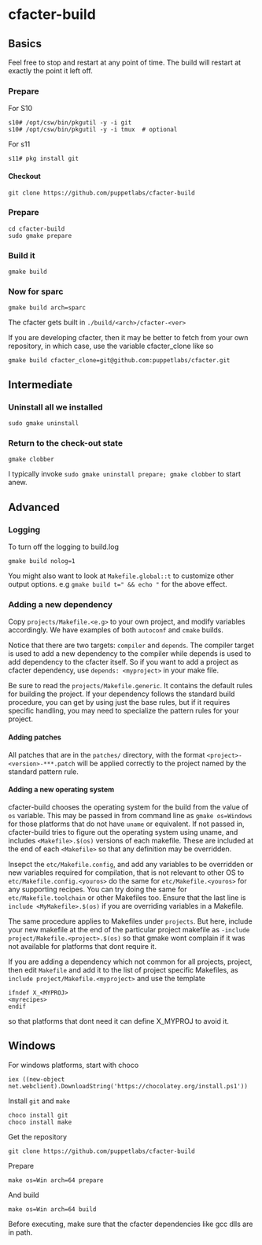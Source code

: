 cfacter-build
=============
## Basics

Feel free to stop and restart at any point of time. The build will restart at exactly the point it left off.

### Prepare

For S10
```
s10# /opt/csw/bin/pkgutil -y -i git
s10# /opt/csw/bin/pkgutil -y -i tmux  # optional
```

For s11
```
s11# pkg install git
```

#### Checkout
```
git clone https://github.com/puppetlabs/cfacter-build
```


### Prepare
```
cd cfacter-build
sudo gmake prepare
```

### Build it
```
gmake build
```

### Now for sparc

```
gmake build arch=sparc
```

The cfacter gets built in `./build/<arch>/cfacter-<ver>`

If you are developing cfacter, then it may be better to
fetch from your own repository, in which case, use the variable cfacter_clone like so
```
gmake build cfacter_clone=git@github.com:puppetlabs/cfacter.git
```

## Intermediate

### Uninstall all we installed
```
sudo gmake uninstall
```
### Return to the check-out state
```
gmake clobber
```

I typically invoke `sudo gmake uninstall prepare; gmake clobber` to start anew.

## Advanced
### Logging

To turn off the logging to build.log
```
gmake build nolog=1
```
You might also want to look at `Makefile.global::t` to customize other
output options. e.g `gmake build t=" && echo "` for the above effect.

### Adding a new dependency

Copy `projects/Makefile.<e.g>` to your own project, and modify variables
accordingly. We have examples of both `autoconf` and `cmake` builds.

Notice that there are two targets: `compiler` and `depends`.
The compiler target is used to add a new dependency to the compiler while
depends is used to add dependency to the cfacter itself. So if you want
to add a project as cfacter dependency, use `depends: <myproject>` in your
make file.

Be sure to read the `projects/Makefile.generic`. It contains the default
rules for building the project. If your dependency follows the standard
build procedure, you can get by using just the base rules, but if it
requires specific handling, you may need to specialize the pattern rules
for your project.

#### Adding patches

All patches that are in the `patches/` directory, with the format 
`<project>-<version>-***.patch` will be applied correctly to the project
named by the standard pattern rule.

#### Adding a new operating system

cfacter-build chooses the operating system for the build from the value
of `os` variable. This may be passed in from command line as `gmake os=Windows`
for those platforms that do not have `uname` or equivalent. If not passed in,
cfacter-build tries to figure out the operating system using uname, and
includes `<Makefile>.$(os)` versions of each makefile. These are included
at the end of each `<Makefile>` so that any definition may be overridden.

Insepct the `etc/Makefile.config`, and add any variables to be overridden or
new variables required for compilation, that is not relevant to other OS 
to `etc/Makefile.config.<youros>` do the same for `etc/Makefile.<youros>` for any
supporting recipes. You can try doing the same for `etc/Makefile.toolchain`
or other Makefiles too. Ensure that the last line is `include <MyMakefile>.$(os)`
if you are overriding variables in a Makefile.

The same procedure applies to Makefiles under `projects`. But here, include your
new makefile at the end of the particular project makefile as `-include project/Makefile.<project>.$(os)`
so that gmake wont complain if it was not available for platforms that dont require it.

If you are adding a dependency which not common for all projects,
project, then edit `Makefile` and add it to the list of project
specific Makefiles, as `include project/Makefile.<myproject>`
and use the template
```
ifndef X_<MYPROJ>
<myrecipes>
endif
```
so that platforms that dont need it can define X_MYPROJ to avoid it.

Windows
-------
For windows platforms, start with choco
```
iex ((new-object net.webclient).DownloadString('https://chocolatey.org/install.ps1'))
```
Install `git` and `make`
```
choco install git
choco install make
```
Get the repository
```
git clone https://github.com/puppetlabs/cfacter-build
```
Prepare
```
make os=Win arch=64 prepare
```
And build
```
make os=Win arch=64 build
```
Before executing, make sure that the cfacter dependencies
like gcc dlls are in path.